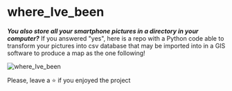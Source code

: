# where_Ive_been
***You also store all your smartphone pictures in a directory in your computer?*** 
If you answered "yes", here is a repo with a Python code able to transform your pictures into csv database that may be imported into in a GIS software to produce a map as the one following!

![where_Ive_been](https://user-images.githubusercontent.com/118398203/210412050-2a74e4b3-47d3-47eb-ac0f-1a483e2a33b0.png)

Please, leave a ⭐ if you enjoyed the project

